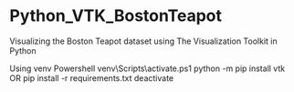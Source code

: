 # Python_VTK_BostonTeapot
Visualizing the Boston Teapot dataset using The Visualization Toolkit in Python

Using venv
Powershell
venv\Scripts\activate.ps1
python -m pip install vtk OR pip install -r requirements.txt
deactivate